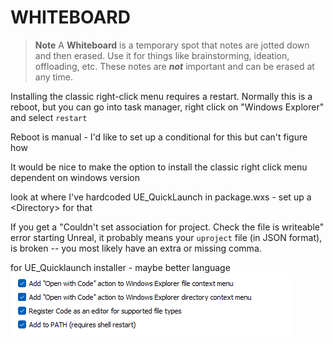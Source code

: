 
WHITEBOARD
=========
> **Note**
>  A **Whiteboard** is a temporary spot that notes are jotted down and then
> erased.  Use it for things like brainstorming, ideation, offloading, etc.
> These notes are ***not*** important and can be erased at any time.

Installing the classic right-click menu requires a restart.  Normally this is a reboot, but
you can go into task manager, right click on "Windows Explorer" and select `restart`

Reboot is manual - I'd like to set up a conditional for this but can't figure how

It would be nice to make the option to install the classic right click menu dependent on windows version

look at  where I've hardcoded UE_QuickLaunch in package.wxs -  set up a  &lt;Directory&gt; for that

If you get a "Couldn't set association for project. Check the file is writeable" error starting Unreal, it probably means your `uproject` file (in JSON format), is broken -- you most likely have an extra or missing comma.


for UE_Quicklaunch installer - maybe better language
![](../assets/media/Pasted%20image%2020231017102955.png)



